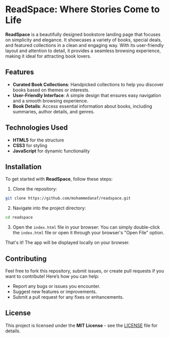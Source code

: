 # ReadSpace: Where Stories Come to Life
**ReadSpace** is a beautifully designed bookstore landing page that focuses on simplicity and elegance. It showcases a variety of books, special deals, and featured collections in a clean and engaging way. With its user-friendly layout and attention to detail, it provides a seamless browsing experience, making it ideal for attracting book lovers.

## Features
- **Curated Book Collections**: Handpicked collections to help you discover books based on themes or interests.
- **User-Friendly Interface**: A simple design that ensures easy navigation and a smooth browsing experience.
- **Book Details**: Access essential information about books, including summaries, author details, and genres.

## Technologies Used
- **HTML5** for the structure
- **CSS3** for styling
- **JavaScript** for dynamic functionality

## Installation
To get started with **ReadSpace**, follow these steps:

1. Clone the repository:
```bash
git clone https://github.com/mohammedanaf/readspace.git
```

2. Navigate into the project directory:
```bash
cd readspace
```

3. Open the `index.html` file in your browser: You can simply double-click the `index.html` file or open it through your browser's "Open File" option.

That's it! The app will be displayed locally on your browser.

## Contributing
Feel free to fork this repository, submit issues, or create pull requests if you want to contribute! Here’s how you can help:

- Report any bugs or issues you encounter.
- Suggest new features or improvements.
- Submit a pull request for any fixes or enhancements.

## License
This project is licensed under the **MIT License** - see the [LICENSE](LICENSE.md) file for details.
